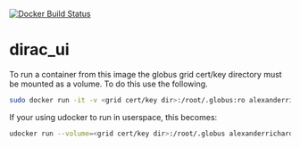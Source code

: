 [![Docker Build Status](https://img.shields.io/docker/build/alexanderrichards/dirac_ui.svg)](https://hub.docker.com/r/alexanderrichards/dirac_ui/builds)
# dirac_ui
To run a container from this image the globus grid cert/key directory must be mounted as a volume. To do this use the following.

```bash
sudo docker run -it -v <grid cert/key dir>:/root/.globus:ro alexanderrichards/dirac_ui
```

If your using udocker to run in userspace, this becomes:

```bash
udocker run --volume=<grid cert/key dir>:/root/.globus alexanderrichards/dirac_ui
```
